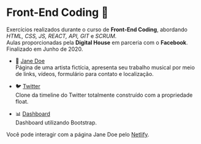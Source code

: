 # Front-End Coding :iphone:

Exercícios realizados durante o curso de **Front-End Coding**, abordando *HTML, CSS, JS, REACT, API, GIT* e *SCRUM*.  
Aulas proporcionadas pela **Digital House** em parceria com o **Facebook**. Finalizado em Junho de 2020.

* :guitar: [Jane Doe](https://github.com/laisbasso/Front-End-Coding/tree/master/02.janedoe "Jane Doe")  
Página de uma artista fictícia, apresenta seu trabalho musical por meio de links, vídeos, formulário para contato e localização.

* :bird: [Twitter](https://github.com/laisbasso/Front-End-Coding/tree/master/03.twitter "Twitter")  
Clone da timeline do Twitter totalmente construído com a propriedade float.

* :bar_chart: [Dashboard](https://github.com/laisbasso/Front-End-Coding/tree/master/04.dashboard "Dashboard")  
Dashboard utilizando Bootstrap.

Você pode interagir com a página Jane Doe pelo [Netlify](https://music-jane-doe.netlify.app/ "Netlify").
